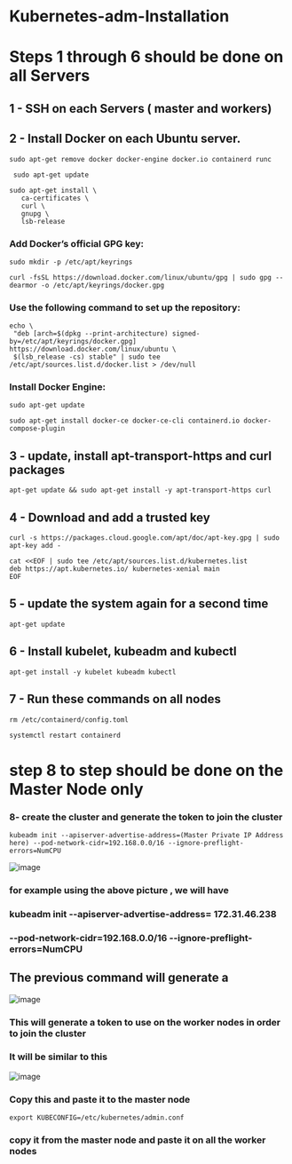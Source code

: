 # Kubernetes-adm-Installation
# Steps 1 through 6 should be done on all Servers
## 1 - SSH on each Servers ( master and workers)
## 2 - Install Docker on each Ubuntu server.
```
sudo apt-get remove docker docker-engine docker.io containerd runc
```
```
 sudo apt-get update
 ```
 ```
 sudo apt-get install \
    ca-certificates \
    curl \
    gnupg \
    lsb-release
 ```
 ### Add Docker’s official GPG key:
 ```
 sudo mkdir -p /etc/apt/keyrings
 ```
 ```
 curl -fsSL https://download.docker.com/linux/ubuntu/gpg | sudo gpg --dearmor -o /etc/apt/keyrings/docker.gpg
 ```
 ### Use the following command to set up the repository:
 ```
 echo \
  "deb [arch=$(dpkg --print-architecture) signed-by=/etc/apt/keyrings/docker.gpg] https://download.docker.com/linux/ubuntu \
  $(lsb_release -cs) stable" | sudo tee /etc/apt/sources.list.d/docker.list > /dev/null
 ```
 ### Install Docker Engine:
 ```
 sudo apt-get update
 ```
 ```
 sudo apt-get install docker-ce docker-ce-cli containerd.io docker-compose-plugin
 ```
 
 
 


## 3 - update, install apt-transport-https and curl packages
```
apt-get update && sudo apt-get install -y apt-transport-https curl
```
## 4 -  Download and add a trusted key
```
curl -s https://packages.cloud.google.com/apt/doc/apt-key.gpg | sudo apt-key add -
```
```
cat <<EOF | sudo tee /etc/apt/sources.list.d/kubernetes.list
deb https://apt.kubernetes.io/ kubernetes-xenial main
EOF
```

## 5 - update the system again for a second time
```
apt-get update
```

##  6 -  Install kubelet, kubeadm and kubectl
```
apt-get install -y kubelet kubeadm kubectl
```
## 7 - Run these commands on all nodes
```
rm /etc/containerd/config.toml
```
```
systemctl restart containerd
```

# step 8 to step should be done on the Master Node only
### 8- create the cluster and generate the token to join the cluster
 
```
kubeadm init --apiserver-advertise-address=(Master Private IP Address here) --pod-network-cidr=192.168.0.0/16 --ignore-preflight-errors=NumCPU 
```
![image](https://user-images.githubusercontent.com/107158398/180663038-b5884eee-a61c-441e-b908-ec81d68e5be7.png)
 ### for example using the above picture , we will have
 ### kubeadm init --apiserver-advertise-address= 172.31.46.238
### --pod-network-cidr=192.168.0.0/16 --ignore-preflight-errors=NumCPU 
## The previous command will generate a 
![image](https://user-images.githubusercontent.com/107158398/180667125-7da8c84c-4fc7-4801-a76e-d687d609b195.png)

### This will generate a token to use on the worker nodes in order to join the cluster
### It will be similar to this
![image](https://user-images.githubusercontent.com/107158398/180667182-e3544c86-ce89-4dc2-9041-55d131be7b5b.png)

### Copy this and paste it to the master node
```
export KUBECONFIG=/etc/kubernetes/admin.conf
```

### copy it from the master node and paste it on all the worker nodes

